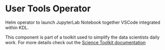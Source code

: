 # User Tools Operator

Helm operator to launch JupyterLab Notebook together VSCode integrated within KDL.

This component is part of a toolkit used to simplify the data scientists daily work.
For more details check out the [Science Toolkit documentation](https://konstellation-io.github.io/science-toolkit/)
 